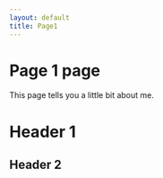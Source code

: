 ```yaml
---
layout: default
title: Page1
---
```

# Page 1 page

This page tells you a little bit about me.

# Header 1
## Header 2
